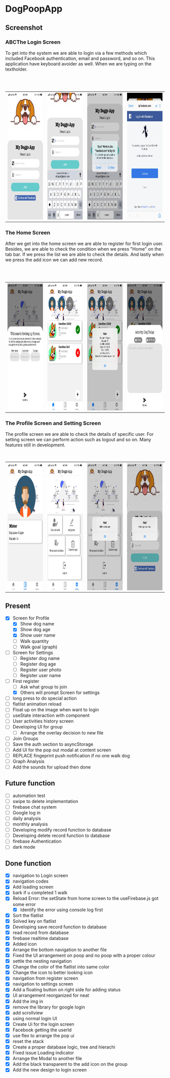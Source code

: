 # DogPoopApp

## Screenshot

<table>
  <h3>ABCThe Login Screen</h3>
  <tr>
    <p>To get into the system we are able to login via a few methods which included Facebook authentication, email and password, and so on. This application have keyboard avoider as well. When we are typing on the textholder.</p>
    <th>  
      <img src="./assets/Photos/IMG_4129.jpg" width="225" height="400">
    </th>
    <th> 
      <img src="./assets/Photos/IMG_4130.jpg" width="225" height="400">
    </th>
    <th> 
      <img src="./assets/Photos/IMG_4132.jpg" width="225" height="400">
    </th>
    <th> 
      <img src="./assets/Photos/IMG_4133.jpg" width="225" height="400">
    </th> 
  </tr>
  <br/>
  <br/>
</table>

<table>
  <h3>The Home Screen</h3>
  <tr>
    <p>After we get into the home screen we are able to register for first login user. Besides, we are able to check the condition when we press "Home" on the tab bar. If we press the list we are able to check the details. And lastly when we press the add icon we can add new record.</p>
    <th>  
      <img src="./assets/Photos/IMG_4134.jpg" width="225" height="400">
    </th>
    <th> 
      <img src="./assets/Photos/IMG_4135.jpg" width="225" height="400">
    </th>
    <th> 
      <img src="./assets/Photos/IMG_4136.jpg" width="225" height="400">
    </th>
    <th> 
      <img src="./assets/Photos/IMG_4137.jpg" width="225" height="400">
    </th> 
  </tr>
  <br/>
  <br/>
</table>

<table>
  <h3>The Profile Screen and Setting Screen</h3>
  <tr>
    <p>The profile screen we are able to check the details of specific user. For setting screen we can perform action such as logout and so on. Many features still in development.</p>
    <th>  
      <img src="./assets/Photos/IMG_4140.jpg" width="225" height="400">
    </th>
    <th> 
      <img src="./assets/Photos/IMG_4141.jpg" width="225" height="400">
    </th>
    <th> 
      <img src="./assets/Photos/IMG_4142.jpg" width="225" height="400">
    </th>
    <th> 
      <img src="./assets/Photos/IMG_4143.jpg" width="225" height="400">
    </th> 
  </tr>
  <br/>
</table>

## Present

- [x] Screen for Profile
  - [x] Show dog name
  - [x] Show dog age
  - [x] Show user name
  - [ ] Walk quantity
  - [ ] Walk goal (graph)
- [ ] Screen for Settings
  - [ ] Register dog name
  - [ ] Register dog age
  - [ ] Register user photo
  - [ ] Register user name
- [ ] First register
  - [ ] Ask what group to join
  - [x] Others will prompt Screen for settings
- [ ] long press to do special action
- [ ] flatlist animation reload
- [ ] Float up on the image when want to login
- [ ] useState interaction with component
- [ ] User activities history screen
- [ ] Developing UI for group
  - [ ] Arrange the overlay decision to new file
- [ ] Join Groups
- [ ] Save the auth section to asyncStorage
- [ ] Add UI for the pop out modal at content screen
- [ ] REPLACE fingeprint push notification if no one walk dog
- [ ] Graph Analysis
- [ ] Add the sounds for upload then done

## Future function

- [ ] automation test
- [ ] swipe to delete implementation
- [ ] firebase chat system
- [ ] Google log in
- [ ] daily analysis
- [ ] monthly analysis
- [ ] Developing modify record function to database
- [ ] Developing delete record function to database
- [ ] firebase Authentication
- [ ] dark mode

## Done function

- [x] navigation to Login screen
- [x] navigation codes
- [x] Add loading screen
- [x] bark if u completed 1 walk
- [x] Reload Error: the setState from home screen to the useFirebase.js got some error
  - [x] Identify the error using console log first
- [x] Sort the flatlist
- [x] Solved key on flatlist
- [x] Developing save record function to database
- [x] read record from database
- [x] firebase realtime database
- [x] Added icon
- [x] Arrange the bottom navigation to another file
- [x] Fixed the UI arrangement on poop and no poop with a proper colour
- [x] settle the nesting navigation
- [x] Change the color of the flatlist into same color
- [x] Change the icon to better looking icon
- [x] navigation from register screen
- [x] navigation to settings screen
- [x] Add a floating button on right side for adding status
- [x] UI arrangement reorganized for neat
- [x] Add the img in
- [x] remove the library for google login
- [x] add scrollview
- [x] using normal login UI
- [x] Create Ui for the login screen
- [x] Facebook getting the userId
- [x] use flex to arrange the pop ui
- [x] reset the stack
- [x] Create a proper database logic, tree and hierachi
- [x] Fixed issue Loading indicator
- [x] Arrange the Modal to another file
- [x] Add the black transparent to the add icon on the group
- [x] Add the new design to login screen
